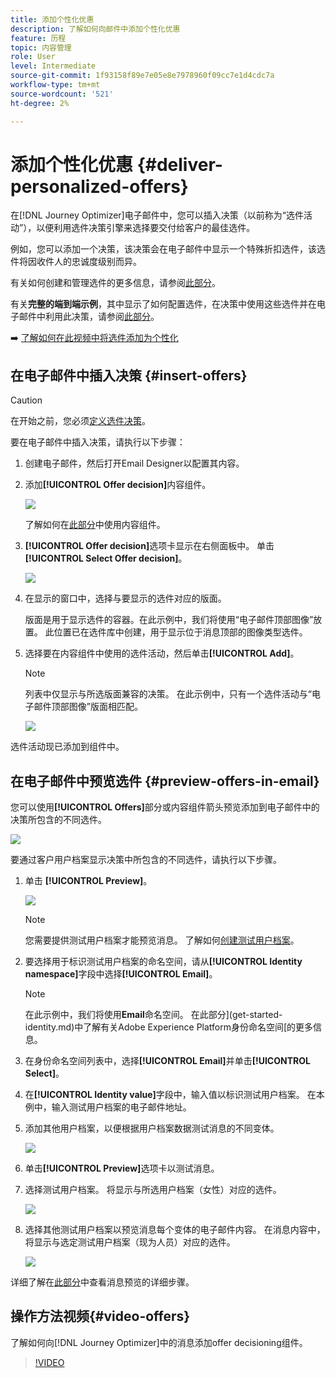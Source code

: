 ```yaml
---
title: 添加个性化优惠
description: 了解如何向邮件中添加个性化优惠
feature: 历程
topic: 内容管理
role: User
level: Intermediate
source-git-commit: 1f93158f89e7e05e8e7978960f09cc7e1d4cdc7a
workflow-type: tm+mt
source-wordcount: '521'
ht-degree: 2%

---
```


# 添加个性化优惠 {#deliver-personalized-offers}

在[!DNL Journey Optimizer]电子邮件中，您可以插入决策（以前称为“选件活动”），以便利用选件决策引擎来选择要交付给客户的最佳选件。

例如，您可以添加一个决策，该决策会在电子邮件中显示一个特殊折扣选件，该选件将因收件人的忠诚度级别而异。

有关如何创建和管理选件的更多信息，请参阅[此部分](offers/get-started/starting-offer-decisioning.md)。

有关&#x200B;**完整的端到端示例**，其中显示了如何配置选件，在决策中使用这些选件并在电子邮件中利用此决策，请参阅[此部分](offers/offers-e2e.md#insert-decision-in-email)。

➡️ [了解如何在此视频中将选件添加为个性化](#video-offers)

## 在电子邮件中插入决策 {#insert-offers}

>[!CAUTION]
>
>在开始之前，您必须[定义选件决策](offers/offer-activities/create-offer-activities.md)。

要在电子邮件中插入决策，请执行以下步骤：

1. 创建电子邮件，然后打开Email Designer以配置其内容。

1. 添加&#x200B;**[!UICONTROL Offer decision]**&#x200B;内容组件。

   ![](assets/deliver-offer-component.png)

   了解如何在[此部分](content-components.md)中使用内容组件。

1. **[!UICONTROL Offer decision]**&#x200B;选项卡显示在右侧面板中。 单击 **[!UICONTROL Select Offer decision]**。

   ![](assets/deliver-offer-tab.png)

1. 在显示的窗口中，选择与要显示的选件对应的版面。

   [](offers/offer-library/creating-placements.md) 版面是用于显示选件的容器。在此示例中，我们将使用“电子邮件顶部图像”放置。 此位置已在选件库中创建，用于显示位于消息顶部的图像类型选件。

1. 选择要在内容组件中使用的选件活动，然后单击&#x200B;**[!UICONTROL Add]**。

   >[!NOTE]
   >
   >列表中仅显示与所选版面兼容的决策。 在此示例中，只有一个选件活动与“电子邮件顶部图像”版面相匹配。

   ![](assets/deliver-offer-placement.png)

选件活动现已添加到组件中。


## 在电子邮件中预览选件 {#preview-offers-in-email}

您可以使用&#x200B;**[!UICONTROL Offers]**&#x200B;部分或内容组件箭头预览添加到电子邮件中的决策所包含的不同选件。

![](assets/deliver-offer-preview.png)

要通过客户用户档案显示决策中所包含的不同选件，请执行以下步骤。

1. 单击 **[!UICONTROL Preview]**。

   ![](assets/deliver-offer-preview-button.png)

   >[!NOTE]
   >
   >您需要提供测试用户档案才能预览消息。 了解如何[创建测试用户档案](building-journeys/creating-test-profiles.md)。

1. 要选择用于标识测试用户档案的命名空间，请从&#x200B;**[!UICONTROL Identity namespace]**&#x200B;字段中选择&#x200B;**[!UICONTROL Email]**。

   >[!NOTE]
   >
   >在此示例中，我们将使用&#x200B;**Email**&#x200B;命名空间。 在此部分](get-started-identity.md)中了解有关Adobe Experience Platform身份命名空间[的更多信息。

1. 在身份命名空间列表中，选择&#x200B;**[!UICONTROL Email]**&#x200B;并单击&#x200B;**[!UICONTROL Select]**。

1. 在&#x200B;**[!UICONTROL Identity value]**&#x200B;字段中，输入值以标识测试用户档案。 在本例中，输入测试用户档案的电子邮件地址。

   <!--For example enter smith@adobe.com and click the **[!UICONTROL Add profile]** button.-->

1. 添加其他用户档案，以便根据用户档案数据测试消息的不同变体。

   ![](assets/deliver-offer-test-profiles.png)

1. 单击&#x200B;**[!UICONTROL Preview]**&#x200B;选项卡以测试消息。

1. 选择测试用户档案。 将显示与所选用户档案（女性）对应的选件。

   ![](assets/deliver-offer-test-profile-female-preview.png)

1. 选择其他测试用户档案以预览消息每个变体的电子邮件内容。 在消息内容中，将显示与选定测试用户档案（现为人员）对应的选件。

   ![](assets/deliver-offer-test-profile-male-preview.png)

详细了解在[此部分](#preview-your-messages)中查看消息预览的详细步骤。

## 操作方法视频{#video-offers}

了解如何向[!DNL Journey Optimizer]中的消息添加offer decisioning组件。

>[!VIDEO](https://video.tv.adobe.com/v/334088?quality=12)
